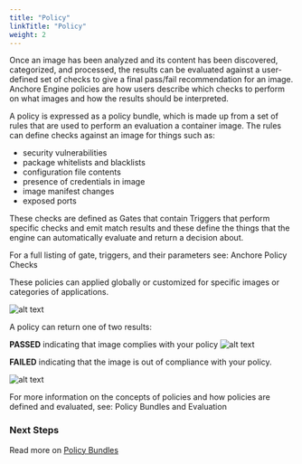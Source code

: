 ```yaml
---
title: "Policy"
linkTitle: "Policy"
weight: 2
---
```


Once an image has been analyzed and its content has been discovered, categorized, and processed, the results can be evaluated against a user-defined set of checks to give a final pass/fail recommendation for an image. Anchore Engine policies are how users describe which checks to perform on what images and how the results should be interpreted.

 A policy is expressed as a policy bundle, which is made up from a set of rules that are used to perform an evaluation a container image. The rules can define checks against an image for things such as:

- security vulnerabilities
- package whitelists and blacklists
- configuration file contents
- presence of credentials in image
- image manifest changes
- exposed ports

These checks are defined as Gates that contain Triggers that perform specific checks and emit match results and these define the things that the engine can automatically evaluate and return a decision about.

For a full listing of gate, triggers, and their parameters see: Anchore Policy Checks

These policies can applied globally or customized for specific images or categories of applications.

![alt text](/AnchorePolicyEval.png)

A policy can return one of two results:

**PASSED** indicating that image complies with your policy
![alt text](https://anchore.com/wp-content/uploads/2017/07/pass.png)

**FAILED** indicating that the image is out of compliance with your policy.

![alt text](https://anchore.com/wp-content/uploads/2017/07/fail.png)

For more information on the concepts of policies and how policies are defined and evaluated, see: Policy Bundles and Evaluation

### Next Steps

Read more on [Policy Bundles](/docs/overview/concepts/policy/policy_bundles)